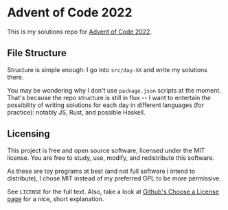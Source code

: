 # Advent of Code 2022

This is my solutions repo for [Advent of Code 2022][aoc].

## File Structure

Structure is simple enough: I go into `src/day-XX` and write my solutions there.

You may be wondering why I don't use `package.json` scripts at the moment.
That's because the repo structure is still in flux -- I want to entertain the
possibility of writing solutions for each day in different languages (for
practice): notably JS, Rust, and possible Haskell.

## Licensing

This project is free and open source software, licensed under the MIT license.
You are free to study, use, modify, and redistribute this software.

As these are toy programs at best (and not full software I intend to
distribute), I chose MIT instead of my preferred GPL to be more permissive.

See `LICENSE` for the full text. Also, take a look at [Github's Choose a License
page][license] for a nice, short explanation.

[aoc]: https://adventofcode.com/2022
[license]: https://choosealicense.com/licenses/mit/
